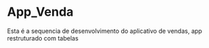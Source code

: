 # App_Venda
Esta é a sequencia de desenvolvimento do aplicativo de vendas, app restruturado com tabelas 
